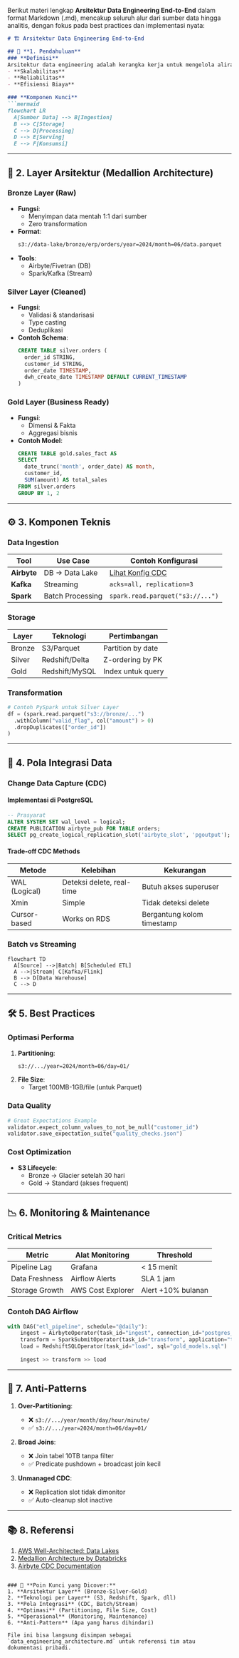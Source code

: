 Berikut materi lengkap **Arsitektur Data Engineering End-to-End** dalam format Markdown (.md), mencakup seluruh alur dari sumber data hingga analitis, dengan fokus pada best practices dan implementasi nyata:

```markdown
# 🏗️ Arsitektur Data Engineering End-to-End

## 📌 **1. Pendahuluan**
### **Definisi**
Arsitektur data engineering adalah kerangka kerja untuk mengelola aliran data dari sumber ke konsumen (BI, ML, aplikasi), dengan fokus pada:
- **Skalabilitas**
- **Reliabilitas**
- **Efisiensi Biaya**

### **Komponen Kunci**
```mermaid
flowchart LR
  A[Sumber Data] --> B[Ingestion]
  B --> C[Storage]
  C --> D[Processing]
  D --> E[Serving]
  E --> F[Konsumsi]
```

---

## 🚀 **2. Layer Arsitektur (Medallion Architecture)**
### **Bronze Layer (Raw)**
- **Fungsi**: 
  - Menyimpan data mentah 1:1 dari sumber
  - Zero transformation
- **Format**:
  ```bash
  s3://data-lake/bronze/erp/orders/year=2024/month=06/data.parquet
  ```
- **Tools**: 
  - Airbyte/Fivetran (DB)
  - Spark/Kafka (Stream)

### **Silver Layer (Cleaned)**
- **Fungsi**:
  - Validasi & standarisasi
  - Type casting
  - Deduplikasi
- **Contoh Schema**:
  ```sql
  CREATE TABLE silver.orders (
    order_id STRING,
    customer_id STRING,
    order_date TIMESTAMP,
    dwh_create_date TIMESTAMP DEFAULT CURRENT_TIMESTAMP
  )
  ```

### **Gold Layer (Business Ready)**
- **Fungsi**:
  - Dimensi & Fakta
  - Aggregasi bisnis
- **Contoh Model**:
  ```sql
  CREATE TABLE gold.sales_fact AS
  SELECT 
    date_trunc('month', order_date) AS month,
    customer_id,
    SUM(amount) AS total_sales
  FROM silver.orders
  GROUP BY 1, 2
  ```

---

## ⚙️ **3. Komponen Teknis**
### **Data Ingestion**
| Tool         | Use Case          | Contoh Konfigurasi |
|--------------|-------------------|--------------------|
| **Airbyte**  | DB → Data Lake    | [Lihat Konfig CDC](#cdc-config) |
| **Kafka**    | Streaming         | `acks=all, replication=3` |
| **Spark**    | Batch Processing  | `spark.read.parquet("s3://...")` |

### **Storage**
| Layer      | Teknologi        | Pertimbangan       |
|------------|------------------|--------------------|
| Bronze     | S3/Parquet       | Partition by date  |
| Silver     | Redshift/Delta   | Z-ordering by PK   |
| Gold       | Redshift/MySQL   | Index untuk query  |

### **Transformation**
```python
# Contoh PySpark untuk Silver Layer
df = (spark.read.parquet("s3://bronze/...")
  .withColumn("valid_flag", col("amount") > 0)
  .dropDuplicates(["order_id"])
)
```

---

## 🔄 **4. Pola Integrasi Data**
### **Change Data Capture (CDC)**
#### **Implementasi di PostgreSQL**
```sql
-- Prasyarat
ALTER SYSTEM SET wal_level = logical;
CREATE PUBLICATION airbyte_pub FOR TABLE orders;
SELECT pg_create_logical_replication_slot('airbyte_slot', 'pgoutput');
```

#### **Trade-off CDC Methods**
| Metode          | Kelebihan                    | Kekurangan               |
|-----------------|------------------------------|--------------------------|
| WAL (Logical)   | Deteksi delete, real-time    | Butuh akses superuser    |
| Xmin            | Simple                       | Tidak deteksi delete     |
| Cursor-based    | Works on RDS                 | Bergantung kolom timestamp |

### **Batch vs Streaming**
```mermaid
flowchart TD
  A[Source] -->|Batch| B[Scheduled ETL]
  A -->|Stream| C[Kafka/Flink]
  B --> D[Data Warehouse]
  C --> D
```

---

## 🛠️ **5. Best Practices**
### **Optimasi Performa**
1. **Partitioning**:
   ```bash
   s3://.../year=2024/month=06/day=01/
   ```
2. **File Size**:
   - Target 100MB-1GB/file (untuk Parquet)

### **Data Quality**
```python
# Great Expectations Example
validator.expect_column_values_to_not_be_null("customer_id")
validator.save_expectation_suite("quality_checks.json")
```

### **Cost Optimization**
- **S3 Lifecycle**:
  - Bronze → Glacier setelah 30 hari
  - Gold → Standard (akses frequent)

---

## 📉 **6. Monitoring & Maintenance**
### **Critical Metrics**
| Metric          | Alat Monitoring  | Threshold        |
|-----------------|------------------|------------------|
| Pipeline Lag    | Grafana          | < 15 menit       |
| Data Freshness  | Airflow Alerts   | SLA 1 jam        |
| Storage Growth  | AWS Cost Explorer| Alert +10% bulanan|

### **Contoh DAG Airflow**
```python
with DAG("etl_pipeline", schedule="@daily"):
    ingest = AirbyteOperator(task_id="ingest", connection_id="postgres_conn")
    transform = SparkSubmitOperator(task_id="transform", application="transform.py")
    load = RedshiftSQLOperator(task_id="load", sql="gold_models.sql")
    
    ingest >> transform >> load
```

---

## 🚨 **7. Anti-Patterns**
1. **Over-Partitioning**:
   - ❌ `s3://.../year/month/day/hour/minute/`
   - ✅ `s3://.../year=2024/month=06/day=01/`

2. **Broad Joins**:
   - ❌ Join tabel 10TB tanpa filter
   - ✅ Predicate pushdown + broadcast join kecil

3. **Unmanaged CDC**:
   - ❌ Replication slot tidak dimonitor
   - ✅ Auto-cleanup slot inactive

---

## 📚 **8. Referensi**
1. [AWS Well-Architected: Data Lakes](https://aws.amazon.com/architecture/data-lake/)
2. [Medallion Architecture by Databricks](https://www.databricks.com/glossary/medallion-architecture)
3. [Airbyte CDC Documentation](https://docs.airbyte.com/understanding-airbyte/cdc/)
```

### 🎯 **Poin Kunci yang Dicover:**
1. **Arsitektur Layer** (Bronze-Silver-Gold)  
2. **Teknologi per Layer** (S3, Redshift, Spark, dll)  
3. **Pola Integrasi** (CDC, Batch/Stream)  
4. **Optimasi** (Partitioning, File Size, Cost)  
5. **Operasional** (Monitoring, Maintenance)  
6. **Anti-Pattern** (Apa yang harus dihindari)

File ini bisa langsung disimpan sebagai `data_engineering_architecture.md` untuk referensi tim atau dokumentasi pribadi.